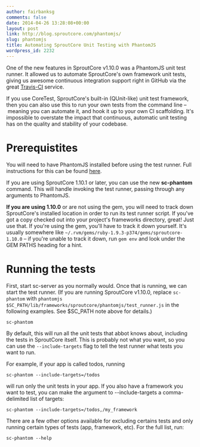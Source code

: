 ```yaml
---
author: fairbanksg
comments: false
date: 2014-04-26 13:28:08+00:00
layout: post
link: http://blog.sproutcore.com/phantomjs/
slug: phantomjs
title: Automating SproutCore Unit Testing with PhantomJS
wordpress_id: 2232
---
```


One of the new features in SproutCore v1.10.0 was a PhantomJS unit test runner. It allowed us to automate SproutCore's own framework unit tests, giving us awesome continuous integration support right in GitHub via the great [Travis-CI](https://travis-ci.org/) service.

If you use CoreTest, SproutCore's built-in (QUnit-like) unit test framework, then you can also use this to run your own tests from the command line – meaning you can automate it, and hook it up to your own CI scaffolding. It's impossible to overstate the impact that continuous, automatic unit testing has on the quality and stability of your codebase.



# Prerequistites


You will need to have PhantomJS installed before using the test runner. Full instructions for this can be found [here](http://phantomjs.org/download.html).

If you are using SproutCore 1.10.1 or later, you can use the new **sc-phantom** command. This will handle invoking the test runner, passing through any arguments to PhantomJS.

**If you are using 1.10.0** or are not using the gem, you will need to track down SproutCore's installed location in order to run its test runner script. If you've got a copy checked out into your project's frameworks directory, great! Just use that. If you're using the gem, you'll have to track it down yourself. It's usually somewhere like `~/.rvm/gems/ruby-1.9.3-p374/gems/sproutcore-1.10.0` – if you're unable to track it down, run `gem env` and look under the GEM PATHS heading for a hint.



# Running the tests



First, start sc-server as you normally would. Once that is running, we can start the test runner. (If you are running SproutCore v1.10.0, replace `sc-phantom` with `phantomjs $SC_PATH/lib/frameworks/sproutcore/phantomjs/test_runner.js` in the following examples. See $SC_PATH note above for details.)

`sc-phantom`

By default, this will run all the unit tests that abbot knows about, including the tests in SproutCore itself. This is probably not what you want, so you can use the `--include-targets` flag to tell the test runner what tests you want to run.

For example, if your app is called todos, running

`sc-phantom --include-targets=/todos`

will run only the unit tests in your app. If you also have a framework you want to test, you can make the argument to --include-targets a comma-delimited list of targets:

`sc-phantom --include-targets=/todos,/my_framework`

There are a few other options available for excluding certains tests and only running certain types of tests (app, framework, etc). For the full list, run:

`sc-phantom --help`
